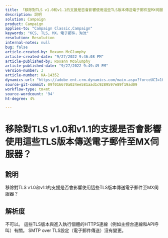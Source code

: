```yaml
---
title: 「移除對TLS v1.0和v1.1的支援是否會影響使用這些TLS版本傳送電子郵件至MX伺服器？」
description: 說明
solution: Campaign
product: Campaign
applies-to: "Campaign Classic,Campaign"
keywords: "KCS, TLS, MX，電子郵件，淘汰"
resolution: Resolution
internal-notes: null
bug: false
article-created-by: Roxann McGlumphy
article-created-date: "9/27/2022 9:46:08 PM"
article-published-by: Roxann McGlumphy
article-published-date: "9/27/2022 9:49:49 PM"
version-number: 3
article-number: KA-14352
dynamics-url: "https://adobe-ent.crm.dynamics.com/main.aspx?forceUCI=1&pagetype=entityrecord&etn=knowledgearticle&id=e75a27cb-ad3e-ed11-9db1-00224808613b"
source-git-commit: 09f016670a024ee581aad1c9289597e89f19ad09
workflow-type: tm+mt
source-wordcount: '94'
ht-degree: 4%

---
```


# 移除對TLS v1.0和v1.1的支援是否會影響使用這些TLS版本傳送電子郵件至MX伺服器？

## 說明


移除對TLS v1.0和v1.1的支援是否會影響使用這些TLS版本傳送電子郵件至MX伺服器？


## 解析度


不可以。 這些TLS版本與進入執行個體的HTTPS連線（例如主控台連線和API呼叫）有關。 SMTP over TLS設定（電子郵件傳送）沒有變更。
